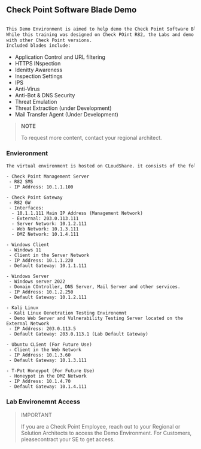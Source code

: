 ## Check Point Software Blade Demo

```txt

This Demo Environment is aimed to help demo the Check Point Software Blades. 
While this training was designed on Check POint R82, the Labs and demo should work
with other Check Point versions. 
Included blades include:
```
- Application Control and URL filtering
- HTTPS INspection
- Idenitty Awareness
- Inspection Settings
- IPS
- Anti-Virus
- Anti-Bot & DNS Security
- Threat Emulation
- Threat Extraction (under Development)
- Mail Transfer Agent (Under Development)

> **NOTE**
>
> To request more content, contact your regional architect.

### Envieronment

```txt
The virtual environment is hosted on CLoudShare. it consists of the following nodes:
```
```
- Check Point Management Server
 - R82 SMS
 - IP Address: 10.1.1.100
```
```
- Check Point Gateway
 - R82 GW
 - Interfaces:
  - 10.1.1.111 Main IP Address (Management Network)
  - External: 203.0.113.111
  - Server Network: 10.1.2.111
  - Web Network: 10.1.3.111
  - DMZ Network: 10.1.4.111
```
```
- Windows Client
 - Windows 11
 - Client in the Server Network
 - IP Address: 10.1.1.220
 - Default Gateway: 10.1.1.111
```
```
- Windows Server
 - Windows server 2022
 - Domain COntroller, DNS Server, Mail Server and other services.
 - IP Address: 10.1.2.250
 - Default Gateway: 10.1.2.111
```
```
- Kali Linux
 - Kali Linux Oenetration Testing Environemnt
 - Demo Web Server and Vulnerability Testing Server located on the External Network
 - IP Address: 203.0.113.5
 - Default Gateway: 203.0.113.1 (Lab Default Gateway)
```
```
- Ubuntu CLient (For Future Use)
 - Client in the Web Network
 - IP Address: 10.1.3.60
 - Default Gateway: 10.1.3.111
```
```
- T-Pot Honeypot (For Future Use)
 - Honeypot in the DMZ Network
 - IP Address: 10.1.4.70
 - Default Gateway: 10.1.4.111
```

### Lab Environemnt Access


> IMPORTANT
>
>If you are a Check Point Employee, reach out to your Regional or Solution Architects to access the Demo Environment. For Customers, pleasecontract your SE to get access.



